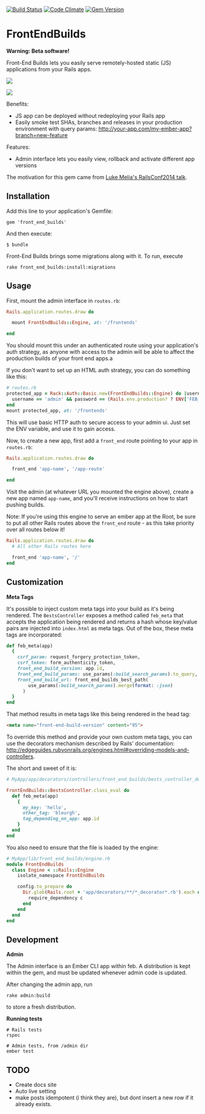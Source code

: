 [![Build Status](https://travis-ci.org/tedconf/front_end_builds.svg)](https://travis-ci.org/tedconf/front_end_builds) [![Code
Climate](https://codeclimate.com/github/tedconf/front_end_builds/badges/gpa.svg)](https://codeclimate.com/github/tedconf/front_end_builds) [![Gem Version](https://badge.fury.io/rb/front_end_builds.svg)](http://badge.fury.io/rb/front_end_builds)

# FrontEndBuilds

**Warning: Beta software!**

Front-End Builds lets you easily serve remotely-hosted static (JS) applications from your Rails apps.

![](https://camo.githubusercontent.com/175c23176da269c03c5d3f51a8feef3bdb50fc8a/687474703a2f2f63762d73637265656e73686f74732e73332e616d617a6f6e6177732e636f6d2f41646d696e5f323031352d30332d31305f30302d35312d32352e706e67)

![](https://camo.githubusercontent.com/979b56c0651251f4cf428ff354990ee167aeaf63/687474703a2f2f63762d73637265656e73686f74732e73332e616d617a6f6e6177732e636f6d2f41646d696e5f323031352d30332d31305f30302d35302d35382e706e67)

Benefits:
  - JS app can be deployed without redeploying your Rails app
  - Easily smoke test SHAs, branches and releases in your production environment with query params:
    http://your-app.com/my-ember-app?branch=new-feature

Features:
  - Admin interface lets you easily view, rollback and activate different app versions

The motivation for this gem came from [Luke Melia's RailsConf2014 talk](http://www.confreaks.com/videos/3324-railsconf-lightning-fast-deployment-of-your-rails-backed-javascript-app).


## Installation

Add this line to your application's Gemfile:

```
gem 'front_end_builds'
```

And then execute:

```
$ bundle
```

Front-End Builds brings some migrations along with it. To run, execute

```
rake front_end_builds:install:migrations
```

## Usage

First, mount the admin interface in `routes.rb`:

```rb
Rails.application.routes.draw do

  mount FrontEndBuilds::Engine, at: '/frontends'

end
```

You should mount this under an authenticated route using your application's
auth strategy, as anyone with access to the admin will be able to affect the
production builds of your front end apps.a

If you don't want to set up an HTML auth strategy, you can do something like this:

```rb
# routes.rb
protected_app = Rack::Auth::Basic.new(FrontEndBuilds::Engine) do |username, password|
  username == 'admin' && password == (Rails.env.production? ? ENV['FEB_ADMIN_PASSWORD'] : '')
end
mount protected_app, at: '/frontends'
```

This will use basic HTTP auth to secure access to your admin ui. Just set the ENV variable, and use it to gain access.

Now, to create a new app, first add a `front_end` route pointing to your app in `routes.rb`:

```rb
Rails.application.routes.draw do

  front_end 'app-name', '/app-route'

end
```

Visit the admin (at whatever URL you mounted the engine above), create a
new app named `app-name`, and you'll receive  instructions on how to
start pushing builds.

Note:
If you're using this engine to serve an ember app at the Root, be sure
to put all other Rails routes above the `front_end` route - as this take priority
over all routes below it!

```rb
Rails.application.routes.draw do
  # All other Rails routes here

  front_end 'app-name', '/'
end
```

## Customization

**Meta Tags**

It's possible to inject custom meta tags into your build as it's being rendered. The 
`BestsController` exposes a method called `feb_meta` that accepts the application being
rendered and returns a hash whose key/value pairs are injected into `index.html` 
as meta tags. Out of the box, these meta tags are incorporated:

```rb
def feb_meta(app)
  {
    csrf_param: request_forgery_protection_token,
    csrf_token: form_authenticity_token,
    front_end_build_version: app.id,
    front_end_build_params: use_params(:build_search_params).to_query,
    front_end_build_url: front_end_builds_best_path(
        use_params(:build_search_params).merge(format: :json)
      )
  }
end
```

That method results in meta tags like this being rendered in the head tag:

```html
<meta name="front-end-build-version" content="95">
```

To override this method and provide your own custom meta tags, you can use the decorators
mechanism described by Rails' documentation: 
http://edgeguides.rubyonrails.org/engines.html#overriding-models-and-controllers.

The short and sweet of it is:

```rb
# MyApp/app/decorators/controllers/front_end_builds/bests_controller_decorator.rb

FrontEndBuilds::BestsController.class_eval do
  def feb_meta(app)
    {
      my_key: 'hello',
      other_tag: 'bleurgh',
      tag_depending_on_app: app.id
    }
  end
end
```

You also need to ensure that the file is loaded by the engine:

```rb
# MyApp/lib/front_end_builds/engine.rb
module FrontEndBuilds
  class Engine < ::Rails::Engine
    isolate_namespace FrontEndBuilds

    config.to_prepare do
      Dir.glob(Rails.root + 'app/decorators/**/*_decorator*.rb').each do |c|
        require_dependency c
      end
    end
  end
end
```

## Development

**Admin**

The Admin interface is an Ember CLI app within feb. A distribution is kept
within the gem, and must be updated whenever admin code is updated.

After changing the admin app, run

```
rake admin:build
```

to store a fresh distribution.

**Running tests**

```
# Rails tests
rspec

# Admin tests, from /admin dir
ember test
```

## TODO

* Create docs site
* Auto live setting
* make posts idempotent (i think they are), but dont insert a new row if
  it already exists.
